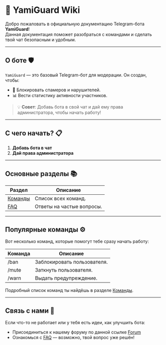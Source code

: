 # 🚀 YamiGuard Wiki

Добро пожаловать в официальную документацию Telegram-бота **YamiGuard**!  
Данная документация поможет разобраться с командами и сделать твой чат безопасным и удобным.

---

## О боте 🛡️

`YamiGuard` — это базовый Telegram-бот для модерации. Он создан, чтобы:  
- 🚫 Блокировать спамеров и нарушителей.  
- 📊 Вести статистику активности участников.  

> 💡 **Совет**: Добавь бота в свой чат и дай ему права администратора, чтобы начать работу!

---

## С чего начать? 📋

1. **Добавь бота в чат**
2. **Дай права администратора**

---

## Основные разделы 📚
| Раздел | Описание |
|---------|--------|
| [Команды](#commands) | Список всех команд.       |
| [FAQ](#faq)          | Ответы на частые вопросы. |

---

## Популярные команды ⚙️
Вот несколько команд, которые помогут тебе сразу начать работу:

| Команда | Описание |
|---------|--------|
| /ban  |	Заблокировать пользователя. |
| /mute	| Заткнуть пользователя.      |
| /warn	| Выдать предупреждение.      |
Подробный список команд ты найдёшь в разделе [Команды](#commands).

---

## Связь с нами 📩
Если что-то не работает или у тебя есть идеи, как улучшить бота:

- Присоединиться к нашему форуму по данной ссылке [Forum](https://t.me/YamiGuardForum)
- Ознакомься с [FAQ](#faq) — возможно, твой вопрос уже решён!
